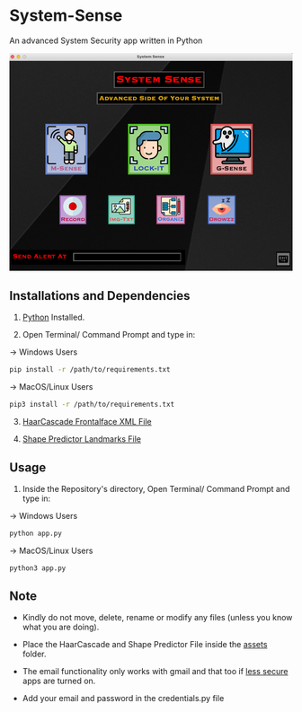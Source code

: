 # System-Sense
An advanced System Security app written in Python

![](/ScreenShots/screenshot.png)

## Installations and Dependencies

1. [Python](https://www.python.org) Installed.

2. Open Terminal/ Command Prompt and type in:

-> Windows Users

```bash
pip install -r /path/to/requirements.txt
```

-> MacOS/Linux Users

```bash
pip3 install -r /path/to/requirements.txt
```

3. [HaarCascade Frontalface XML File](https://github.com/opencv/opencv/blob/master/data/haarcascades/haarcascade_frontalface_default.xml)

4. [Shape Predictor Landmarks File](https://github.com/AKSHAYUBHAT/TensorFace/blob/master/openface/models/dlib/shape_predictor_68_face_landmarks.dat)

## Usage

1. Inside the Repository's directory, Open Terminal/ Command Prompt and type in:

-> Windows Users

```bash
python app.py
```

-> MacOS/Linux Users

```bash
python3 app.py
```
## Note

- Kindly do not move, delete, rename or modify any files (unless you know what you are doing).

- Place the HaarCascade and Shape Predictor File inside the [assets](/assets/) folder.

- The email functionality only works with gmail and that too if [less secure](https://myaccount.google.com/lesssecureapps) apps are turned on.

- Add your email and password in the credentials.py file
